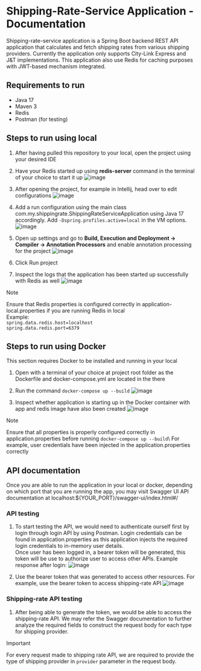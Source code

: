 # Shipping-Rate-Service Application - Documentation

Shipping-rate-service application is a Spring Boot backend REST API application that calculates and fetch shipping rates from various shipping providers. Currently the application only supports City-Link Express and J&T implementations.
This application also use Redis for caching purposes with JWT-based mechanism integrated.


## Requirements to run
* Java 17
* Maven 3
* Redis
* Postman (for testing)


## Steps to run using local
1. After having pulled this repository to your local, open the project using your desired IDE
2. Have your Redis started up using **redis-server** command in the terminal of your choice to start it up
![image](https://github.com/user-attachments/assets/29eae493-c040-40cd-872d-56eb9862f1e6)

3. After opening the project, for example in Intellij, head over to edit configurations
![image](https://github.com/user-attachments/assets/c996ca7b-35ff-46c4-a590-8578b0958990)

4. Add a run configuration using the main class com.my.shippingrate.ShippingRateServiceApplication using Java 17 accordingly. Add `-Dspring.profiles.active=local` in the VM options.\
![image](https://github.com/user-attachments/assets/565dbd49-486b-4235-a7db-fdefdf84ce89)

5. Open up settings and go to **Build, Execution and Deployment -> Compiler -> Annotation Processors** and enable annotation processing for the project
![image](https://github.com/user-attachments/assets/62c2b3f1-09ce-463e-ada6-1b7d925b4327)

6. Click Run project

7. Inspect the logs that the application has been started up successfully with Redis as well
![image](https://github.com/user-attachments/assets/0389688a-8cf8-4616-917a-60f8bef3b27f)

>[!NOTE]
>Ensure that Redis properties is configured correctly in application-local.properties if you are running Redis in local\
>Example:\
>`spring.data.redis.host=localhost`\
>`spring.data.redis.port=6379`


## Steps to run using Docker
This section requires Docker to be installed and running in your local
1. Open with a terminal of your choice at project root folder as the Dockerfile and docker-compose.yml are located in the there
2. Run the command `docker-compose up --build`
![image](https://github.com/user-attachments/assets/24ffdfc8-a79d-48db-bd37-11fd0f711c5d)

3. Inspect whether application is starting up in the Docker container with app and redis image have also been created
![image](https://github.com/user-attachments/assets/00d87112-8a34-4c29-b393-640154ca5b15)

>[!NOTE]
>Ensure that all properties is properly configured correctly in application.properties before running `docker-compose up --build`\ For example, user credentials have been injected in the application.properties correctly


## API documentation
Once you are able to run the application in your local or docker, depending on which port that you are running the app, you may visit Swagger UI API documentation at localhost:${YOUR_PORT}/swagger-ui/index.html#/

### API testing
1. To start testing the API, we would need to authenticate ourself first by login through login API by using Postman. Login credentials can be found in application.properties as this application injects the required login credentials to in-memory user details.\
   Once user has been logged in, a bearer token will be generated, this token will be use to authorize user to access other APIs. Example response after login:
   ![image](https://github.com/user-attachments/assets/76af2378-f5f8-4446-9d92-c7d34ec7d90c)

2. Use the bearer token that was generated to access other resources. For example, use the bearer token to access shipping-rate API
![image](https://github.com/user-attachments/assets/012d8886-e319-4e41-b71a-1792e5b29d45)

### Shipping-rate API testing
1. After being able to generate the token, we would be able to access the shipping-rate API. We may refer the Swagger documentation to further analyze the required fields to construct the request body for each type for shipping provider.

> [!IMPORTANT]
> For every request made to shipping rate API, we are required to provide the type of shipping provider in `provider` parameter in the request body.
   

